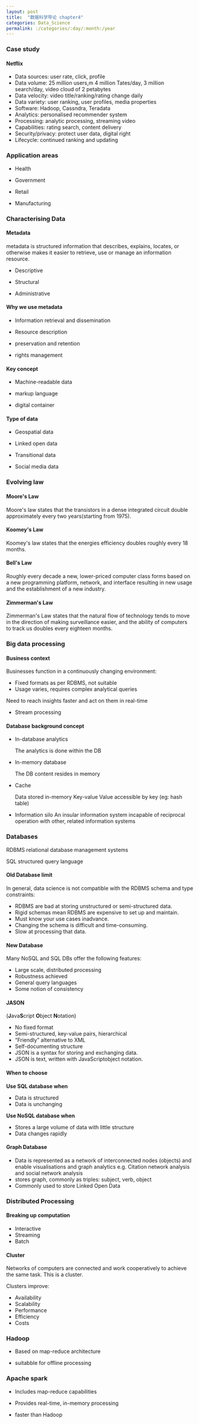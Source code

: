 ```yaml
---
layout: post
title:  "数据科学导论 chapter4"
categories: Data_Science
permalink: :/categories/:day/:month:/year
---
```


### Case study

#### Netflix

- Data sources: user rate, click, profile
- Data volume: 25 million users,m 4 million Tates/day, 3 million search/day, video cloud of 2 petabytes
- Data velocity:  video title/ranking/rating change daily
- Data variety: user ranking, user profiles, media properties
- Software: Hadoop, Cassndra, Teradata
- Analytics: personalised recommender system
- Processing: analytic processing, streaming video
- Capabilities: rating search, content delivery
- Security/privacy: protect user data, digital right
- Lifecycle: continued ranking and updating

### Application areas

- Health

- Government 

- Retail 

- Manufacturing 

### Characterising Data

#### Metadata

metadata is structured information that describes, explains, locates, or otherwise makes it easier to retrieve, use or manage an information resource.

-   Descriptive

-   Structural
    
-   Administrative
    
#### Why we use metadata

-   Information retrieval and dissemination
    
-   Resource description
    
-   preservation and retention
    
-   rights management
    

#### Key concept

-   Machine-readable data
    
-   markup language
    
-   digital container
    

#### Type of data

-   Geospatial data
    
-   Linked open data
    
-   Transitional data
    
-   Social media data
    

### Evolving law

#### Moore's Law

Moore's law states that the transistors in a dense integrated circuit double approximately every two years(starting from 1975).

#### Koomey's Law

Koomey's law states that the energies efficiency doubles roughly every 18 months.

#### Bell's Law

Roughly every decade a new, lower-priced computer class forms based on a new programming platform, network, and interface resulting in new usage and the establishment of a new industry.

#### Zimmerman's Law

Zimmerman's Law states that the natural flow of technology tends to move in the direction of making surveillance easier, and the ability of computers to track us doubles every eighteen months.

### Big data processing

#### Business context

Businesses function in a continuously changing environment:

- Fixed formats as per RDBMS, not suitable
- Usage varies, requires complex analytical queries

Need to reach insights faster and act on them in real-time

- Stream processing

#### Database background concept

- In-database analytics

  The analytics is done within the DB 

- In-memory database

  The DB content resides in memory

- Cache

  Data stored in-memory
  Key-value
  Value accessible by key (eg: hash table)

- Information silo
  An insular information system incapable of reciprocal operation with other, related information systems

### Databases 

RDBMS relational database management systems

SQL structured query language

#### Old Database limit

In general, data science is not compatible with the RDBMS schema and type constraints:

- RDBMS are bad at storing unstructured or semi-structured data.
- Rigid schemas mean RDBMS are expensive to set up and maintain.
- Must know your use cases inadvance.
-  Changing the schema is difficult and time-consuming.
-  Slow at processing that data.

#### New Database

Many NoSQL and SQL DBs offer the following features:

- Large scale, distributed processing
- Robustness achieved
- General query languages
- Some notion of consistency

#### JASON

(**J**ava**S**cript **O**bject **N**otation)

- No fixed format
- Semi-structured, key-value pairs, hierarchical
- “Friendly” alternative to XML
- Self-documenting structure
- JSON is a syntax for storing and exchanging data.
- JSON is text, written with JavaScriptobject notation.

#### When to choose

**Use SQL database when**

- Data is structured
- Data is unchanging

 **Use NoSQL database when**

- Stores a large volume of data with little structure
- Data changes rapidly

#### Graph Database

- Data is represented as a network of interconnected nodes (objects) and enable visualisations and graph analytics e.g. Citation network analysis and social network analysis
- stores graph, commonly as triples: subject, verb, object
- Commonly used to store Linked Open Data

### Distributed Processing

#### Breaking up computation

- Interactive
- Streaming
- Batch

#### Cluster

Networks of computers are connected and work cooperatively to achieve the same task. This is a cluster.

Clusters improve:

- Availability
- Scalability
- Performance
- Efficiency
- Costs

### Hadoop

- Based on map-reduce architecture 

- suitabble for offline processing


### Apache spark

- Includes map-reduce capabilities

- Provides real-time, in-memory processing

- faster than Hadoop